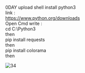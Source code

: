 0DAY upload shell 
install python3 <br>
link :<br>
https://www.python.org/downloads<br>
Open Cmd write :<br> 
cd C:\Python3 <br>
then<br>
pip install requests<br>
then<br>
pip install colorama<br>
then<br>

![34](https://user-images.githubusercontent.com/72355033/122796114-b2cbf280-d2c6-11eb-96c8-c53f3d16dcf1.jpg)
